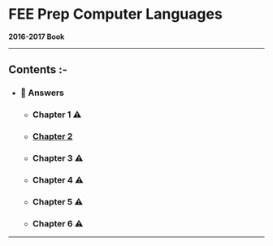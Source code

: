 # FEE Prep Computer Languages
**2016-2017 Book**
***
## **Contents :-**
* ### :beginner: **Answers**
    * ### Chapter 1  :warning:
    * ### [Chapter 2](answers/chapter-2.md) 
    * ### Chapter 3  :warning:
    * ### Chapter 4  :warning:
    * ### Chapter 5  :warning:
    * ### Chapter 6  :warning:

***
